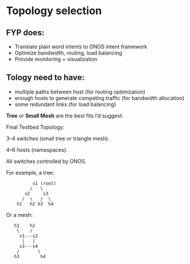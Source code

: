 # Topology selection
## FYP does:
- Translate plain word intents to ONOS intent framework
- Optimize bandwidth, routing, load balancing
- Provide monitoring + visualization   

## Tology need to have:
- multiple paths between host (for routing optimization)
- enough hosts to generate competing traffic (for bandwidth allocation)
- some redundant links (for load balancing)

**Tree** or **Small Mesh** are the best fits
I’d suggest:

Final Testbed Topology:

3–4 switches (small tree or triangle mesh).

4–6 hosts (namespaces).

All switches controlled by ONOS.

For example, a tree:
```less
          s1 (root)
         /   \
       s2     s3
      /  \   /  \
    h1   h2 h3  h4
```

Or a mesh:
```less
   h1    h2
    \    /
     s1---s2
      |   |
     s3---s4
    /       \
   h3        h4
```

